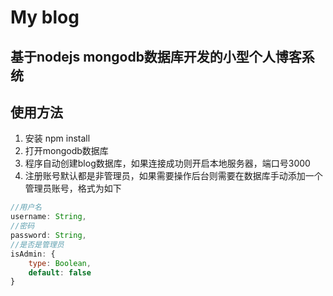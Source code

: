 # My blog
## 基于nodejs mongodb数据库开发的小型个人博客系统
## 使用方法
1. 安装 npm install
2. 打开mongodb数据库
3. 程序自动创建blog数据库，如果连接成功则开启本地服务器，端口号3000
4. 注册账号默认都是非管理员，如果需要操作后台则需要在数据库手动添加一个管理员账号，格式为如下
```javascript
//用户名
username: String,
//密码
password: String,
//是否是管理员
isAdmin: {
    type: Boolean,
    default: false
}